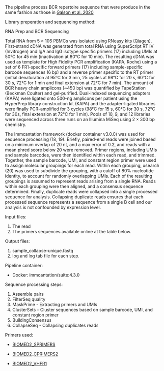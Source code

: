The pipeline process BCR repertoire sequence that were produce in the same fashion as those in [Galson et al. 2020](https://www.frontiersin.org/articles/10.3389/fimmu.2020.605170)

Library preperation and sequencing method:


RNA Prep and BCR Sequencing

Total RNA from 5 × 106 PBMCs was isolated using RNeasy kits (Qiagen). First-strand cDNA was generated from total RNA using SuperScript RT IV (Invitrogen) and IgA and IgG isotype specific primers (17) including UMIs at 50°C for 45 min (inactivation at 80°C for 10 min).
The resulting cDNA was used as template for High Fidelity PCR amplification (KAPA, Roche) using a set of 6 FR1-specific forward primers (17) including sample-specific barcode sequences (6 bp) and a reverse primer specific to the RT primer (initial denaturation at 95°C for 3 min, 25 cycles at 98°C for 20 s, 60°C for 30 s, 72°C for 1 min and final extension at 72°C for 7 min). The amount of BCR heavy chain amplicons (~450 bp) was quantified by TapeStation (Beckman Coulter) and gel-purified.
Dual-indexed sequencing adapters (KAPA) were ligated onto 500-ng amplicons per patient using the HyperPrep library construction kit (KAPA) and the adapter-ligated libraries were finally PCR-amplified for 3 cycles (98°C for 15 s, 60°C for 30 s, 72°C for 30s, final extension at 72°C for 1 min). Pools of 10, 9, and 12 libraries were sequenced across three runs on an Illumina MiSeq using 2 × 300 bp chemistry.

The Immcantation framework (docker container v3.0.0) was used for sequence processing (18, 19). Briefly, paired-end reads were joined based on a minimum overlap of 20 nt, and a max error of 0.2, and reads with a mean phred score below 20 were removed. Primer regions, including UMIs and sample barcodes, were then identified within each read, and trimmed. Together, the sample barcode, UMI, and constant region primer were used to assign molecular groupings for each read. Within each grouping, usearch (20) was used to subdivide the grouping, with a cutoff of 80% nucleotide identity, to account for randomly overlapping UMIs. Each of the resulting groupings is assumed to represent reads arising from a single RNA. Reads within each grouping were then aligned, and a consensus sequence determined. Finally, duplicate reads were collapsed into a single processed sequence for analysis. Collapsing duplicate reads ensures that each processed sequence represents a sequence from a single B cell and our analysis is not confounded by expression level.


Input files:

1. The read 
2. The primers sequences available online at the table below.


Output files:

1. sample_collapse-unique.fastq
2. log and log tab file for each step.

Pipeline container:

* Docker: immcantation/suite:4.3.0


Sequence processing steps:

1. Assemble pairs
2. FilterSeq quality
3. MaskPrime - Extracting primers and UMIs
4. ClusterSets - Cluster sequences based on sample barcode, UMI, and constant region primer
5. BuildingConsensus
6. CollapseSeq - Collapsing duplicates reads


Primers used:

* [BIOMED2_SPRIMERS](https://github.com/PipeAIRR/pipeline4/blob/master/primers/S_primer.fasta)

* [BIOMED2_CPRIMERS2](https://github.com/PipeAIRR/pipeline4/blob/master/primers/C_primers_file.fasta)

* [BIOMED2_VHFR1](https://github.com/PipeAIRR/pipeline4/blob/master/primers/V_primers_file.fasta)
